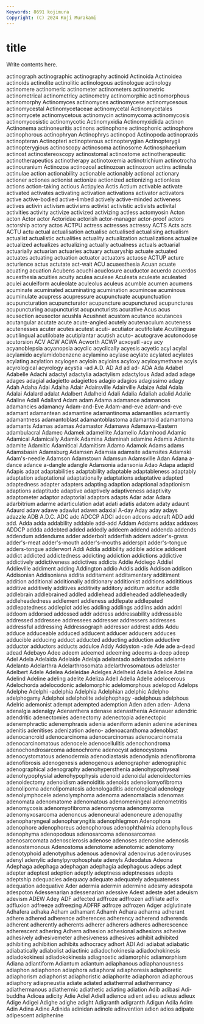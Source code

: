 ```yaml
---
Keywords: 8691 kojimura
Copyright: (C) 2024 Koji Murakami
---
```


# title

Write contents here.



actinograph actinographic actinography actinoid Actinoida Actinoidea actinoids
actinolite actinolitic actinologous actinologue actinology actinomere actinomeric actinometer actinometers actinometric
actinometrical actinometricy actinometry actinomorphic actinomorphous actinomorphy Actinomyces actinomyces actinomycese actinomycesous
actinomycestal Actinomycetaceae actinomycetal Actinomycetales actinomycete actinomycetous actinomycin actinomycoma actinomycosis actinomycosistic
actinomycotic Actinomyxidia Actinomyxidiida actinon Actinonema actinoneuritis actinons actinophone actinophonic actinophore
actinophorous actinophryan Actinophrys actinopod Actinopoda actinopraxis actinopteran Actinopteri actinopterous actinopterygian
Actinopterygii actinopterygious actinoscopy actinosoma actinosome Actinosphaerium actinost actinostereoscopy actinostomal actinostome
actinotherapeutic actinotherapeutics actinotherapy actinotoxemia actinotrichium actinotrocha actinouranium Actinozoa actinozoal actinozoan
actinozoon actins actinula actinulae action actionability actionable actionably actional actionary
actioner actiones actionist actionize actionized actionizing actionless actions action-taking actious
Actipylea Actis Actium activable activate activated activates activating activation activations
activator activators active active-bodied active-limbed actively active-minded activeness actives activin
activism activisms activist activistic activists activital activities activity activize activized
activizing actless actomyosin Acton acton Actor actor Actoridae actorish actor-manager
actor-proof actors actorship actory actos ACTPU actress actresses actressy ACTS
Acts acts ACTU actu actual actualisation actualise actualised actualising actualism
actualist actualistic actualities actuality actualization actualizations actualize actualized actualizes actualizing
actually actualness actuals actuarial actuarially actuarian actuaries actuary actuaryship actuate
actuated actuates actuating actuation actuator actuators actuose ACTUP acture acturience
actus actutate act-wait ACU acuaesthesia Acuan acuate acuating acuation Acubens
acuchi acuclosure acuductor acuerdo acuerdos acuesthesia acuities acuity aculea aculeae
Aculeata aculeate aculeated aculei aculeiform aculeolate aculeolus aculeus acumble acumen
acumens acuminate acuminated acuminating acumination acuminose acuminous acuminulate acupress acupressure
acupunctuate acupunctuation acupuncturation acupuncturator acupuncture acupunctured acupunctures acupuncturing acupuncturist acupuncturists
acurative Acus acus acusection acusector acushla Acushnet acustom acutance acutances
acutangular acutate acute acute-angled acutely acutenaculum acuteness acutenesses acuter acutes
acutest acuti- acutiator acutifoliate Acutilinguae acutilingual acutilobate acutiplantar acutish acuto-
acutograve acutonodose acutorsion ACV ACW ACWA Acworth ACWP acxoyatl -acy
acy acyanoblepsia acyanopsia acyclic acyclically acyesis acyetic acyl acylal acylamido
acylamidobenzene acylamino acylase acylate acylated acylates acylating acylation acylogen acyloin
acyloins acyloxy acyloxymethane acyls acyrological acyrology acystia -ad A.D. AD
Ad ad ad- ADA Ada Adabel Adabelle Adachi adactyl adactylia
adactylism adactylous Adad adad adage adages adagial adagietto adagiettos adagio
adagios adagissimo adagy Adah Adaha Adai Adaiha Adair Adairsville Adairville
Adaize Adal Adala Adalai Adalard adalat Adalbert Adalheid Adali Adalia
Adaliah adalid Adalie Adaline Adall Adallard Adam adam Adama adamance
adamances adamancies adamancy Adam-and-Eve Adam-and-eve adam-and-eve adamant adamantean adamantine adamantinoma
adamantlies adamantly adamantness adamantoblast adamantoblastoma adamantoid adamantoma adamants Adamas adamas
Adamastor Adamawa Adamawa-Eastern adambulacral Adamec Adamek adamellite Adamello Adamhood Adamic
Adamical Adamically Adamik Adamina Adaminah adamine Adamis Adamite adamite Adamitic
Adamitical Adamitism Adamo Adamok Adams adams Adamsbasin Adamsburg Adamsen Adamsia
adamsite adamsites Adamski Adam's-needle Adamson Adamstown Adamsun Adamsville Adan Adana
a-dance adance a-dangle adangle Adansonia adansonia Adao Adapa adapid Adapis
adapt adaptabilities adaptability adaptable adaptableness adaptably adaptation adaptational adaptationally adaptations
adaptative adapted adaptedness adapter adapters adapting adaption adaptional adaptionism adaptions
adaptitude adaptive adaptively adaptiveness adaptivity adaptometer adaptor adaptorial adaptors adapts
Adar adar Adara adarbitrium adarme adarticulation adat adati adatis adatom
adaty adaunt Adaurd adaw adawe adawlut adawn adaxial A-day Aday
aday adays adazzle ADB A.D.C. ADC adc ADCCP ADCI adcon
adcons adcraft ADD add add. Adda adda addability addable add-add
Addam Addams addax addaxes ADDCP addda addebted added addedly addeem
addend addenda addends addendum addendums adder adderbolt adderfish adders adder's-grass
adder's-meat adder's-mouth adder's-mouths adderspit adder's-tongue adders-tongue adderwort Addi Addia addibility
addible addice addicent addict addicted addictedness addicting addiction addictions addictive
addictively addictiveness addictives addicts Addie Addiego Addiel Addieville addiment adding
Addington addio Addis addis Addison addison Addisonian Addisoniana addita additament
additamentary additiment addition additional additionally additionary additionist additions addititious additive
additively additives additivity additory additum additur addle addlebrain addlebrained addled
addlehead addleheaded addleheadedly addleheadedness addlement addleness addlepate addlepated addlepatedness addleplot
addles addling addlings addlins addn addnl addoom addorsed addossed addr
address addressability addressable addressed addressee addressees addresser addressers addresses addressful
addressing Addressograph addressor addrest adds Addu adduce adduceable adduced adducent
adducer adducers adduces adducible adducing adduct adducted adducting adduction adductive
adductor adductors adducts addulce Addy Addyston -ade Ade ade a-dead
adead Adebayo Adee adeem adeemed adeeming adeems a-deep adeep Adel
Adela Adelaida Adelaide Adelaja adelantado adelantados adelante Adelanto Adelarthra Adelarthrosomata
adelarthrosomatous adelaster Adelbert Adele Adelea Adeleidae Adelges Adelheid Adelia Adelice
Adelina Adelind Adeline adeling adelite Adeliza Adell Adella Adelle adelocerous
Adelochorda adelocodonic adelomorphic adelomorphous adelopod Adelops Adelphe Adelphi -adelphia Adelphia
Adelphian adelphic Adelpho adelphogamy Adelphoi adelpholite adelphophagy -adelphous adelphous Adelric
ademonist adempt adempted ademption Aden aden aden- Adena adenalgia adenalgy
Adenanthera adenase adenasthenia Adenauer adendric adendritic adenectomies adenectomy adenectopia adenectopic
adenemphractic adenemphraxis adenia adeniform adenin adenine adenines adenitis adenitises adenization
adeno- adenoacanthoma adenoblast adenocancroid adenocarcinoma adenocarcinomas adenocarcinomata adenocarcinomatous adenocele adenocellulitis
adenochondroma adenochondrosarcoma adenochrome adenocyst adenocystoma adenocystomatous adenodermia adenodiastasis adenodynia adenofibroma
adenofibrosis adenogenesis adenogenous adenographer adenographic adenographical adenography adenohypersthenia adenohypophyseal adenohypophysial
adenohypophysis adenoid adenoidal adenoidectomies adenoidectomy adenoidism adenoiditis adenoids adenoliomyofibroma adenolipoma
adenolipomatosis adenologaditis adenological adenology adenolymphocele adenolymphoma adenoma adenomalacia adenomas adenomata
adenomatome adenomatous adenomeningeal adenometritis adenomycosis adenomyofibroma adenomyoma adenomyxoma adenomyxosarcoma adenoncus
adenoneural adenoneure adenopathy adenopharyngeal adenopharyngitis adenophlegmon Adenophora adenophore adenophoreus adenophorous
adenophthalmia adenophyllous adenophyma adenopodous adenosarcoma adenosarcomas adenosarcomata adenosclerosis adenose adenoses
adenosine adenosis adenostemonous Adenostoma adenotome adenotomic adenotomy adenotyphoid adenotyphus adenous
adenoviral adenovirus adenoviruses adenyl adenylic adenylpyrophosphate adenyls Adeodatus Adeona Adephaga
adephaga adephagan adephagia adephagous adeps adept adepter adeptest adeption adeptly
adeptness adeptnesses adepts adeptship adequacies adequacy adequate adequately adequateness adequation
adequative Ader adermia adermin adermine adesmy adespota adespoton Adessenarian adessenarian
adessive Adest adeste adet adeuism adevism ADEW Adey ADF adfected
adffroze adffrozen adfiliate adfix adfluxion adfreeze adfreezing ADFRF adfroze adfrozen
Adger adglutinate Adhafera adhaka Adham adhamant Adhamh Adhara adharma adherant
adhere adhered adherence adherences adherency adherend adherends adherent adherently adherents
adherer adherers adheres adherescence adherescent adhering Adhern adhesion adhesional adhesions
adhesive adhesively adhesivemeter adhesiveness adhesives adhibit adhibited adhibiting adhibition adhibits
adhocracy adhort ADI Adi adiabat adiabatic adiabatically adiabolist adiactinic adiadochokinesia
adiadochokinesis adiadokokinesi adiadokokinesia adiagnostic adiamorphic adiamorphism Adiana adiantiform Adiantum adiantum
adiaphanous adiaphanousness adiaphon adiaphonon adiaphora adiaphoral adiaphoresis adiaphoretic adiaphorism adiaphorist
adiaphoristic adiaphorite adiaphoron adiaphorous adiaphory adiapneustia adiate adiated adiathermal adiathermancy
adiathermanous adiathermic adiathetic adiating adiation Adib adibasi Adi-buddha Adicea adicity
Adie Adiel Adiell adience adient adieu adieus adieux Adige Adigei
Adighe adighe adight Adigranth adigranth Adigun Adila Adim Adin Adina
Adine Adinida adinidan adinole adinvention adion adios adipate adipescent adiphenine
